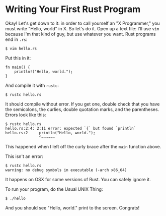 Writing Your First Rust Program
===============================

Okay! Let's get down to it: in order to call yourself an "X Programmer,"
you must write "Hello, world" in X. So let's do it. Open up a text file:
I'll use `vim` because I'm that kind of guy, but use whatever you want.
Rust programs end in `.rs`:

    $ vim hello.rs

Put this in it:

~~~ {.rust}
fn main() {
    println!("Hello, world.");
}
~~~

And compile it with `rustc`:

    $ rustc hello.rs

It should compile without error. If you get one, double check that you
have the semicolons, the curlies, double quotation marks, and the parentheses. Errors look like
this:

    $ rustc hello.rs
    hello.rs:2:4: 2:11 error: expected `{` but found `println`
    hello.rs:2     println("Hello, world.");
                   ^~~~~~~

This happened when I left off the curly brace after the `main` function
above. 

This isn't an error:

    $ rustc hello.rs
    warning: no debug symbols in executable (-arch x86_64)
    
It happens on OSX for some versions of Rust. You can safely ignore it.

To run your program, do the Usual UNIX Thing:

    $ ./hello

And you should see "Hello, world." print to the screen. Congrats!
